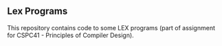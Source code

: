 ## Lex Programs

This repository contains code to some LEX programs (part of assignment for CSPC41 - Principles of Compiler Design).

